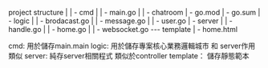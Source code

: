 
project structure
|
| - cmd 
|    | - main.go
|    | - chatroom
| - go.mod
| - go.sum
| - logic
|    | - brodacast.go
|    | - message.go
|    | - user.go
| - server
|    | - handle.go
|    | - home.go
|    | - websocket.go
--- template
     | - home.html

cmd: 用於儲存main.main
logic: 用於儲存專案核心業務邏輯城市 和 server作用類似
server: 純存server相關程式 類似於controller
template： 儲存靜態範本